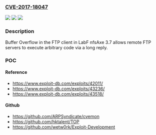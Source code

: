 ### [CVE-2017-18047](https://cve.mitre.org/cgi-bin/cvename.cgi?name=CVE-2017-18047)
![](https://img.shields.io/static/v1?label=Product&message=n%2Fa&color=blue)
![](https://img.shields.io/static/v1?label=Version&message=n%2Fa&color=blue)
![](https://img.shields.io/static/v1?label=Vulnerability&message=n%2Fa&color=brighgreen)

### Description

Buffer Overflow in the FTP client in LabF nfsAxe 3.7 allows remote FTP servers to execute arbitrary code via a long reply.

### POC

#### Reference
- https://www.exploit-db.com/exploits/42011/
- https://www.exploit-db.com/exploits/43236/
- https://www.exploit-db.com/exploits/43518/

#### Github
- https://github.com/ARPSyndicate/cvemon
- https://github.com/hktalent/TOP
- https://github.com/wetw0rk/Exploit-Development

